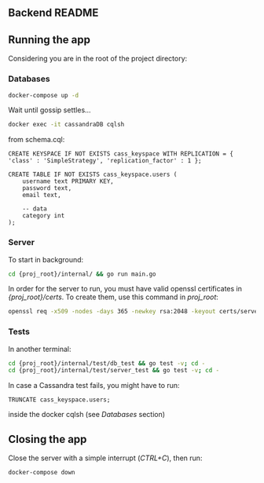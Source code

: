 ## Backend README

## Running the app

Considering you are in the root of the project directory:

### Databases

```bash
docker-compose up -d
```

Wait until gossip settles...

```bash
docker exec -it cassandraDB cqlsh
```

from schema.cql:
```cqlsh
CREATE KEYSPACE IF NOT EXISTS cass_keyspace WITH REPLICATION = { 'class' : 'SimpleStrategy', 'replication_factor' : 1 };

CREATE TABLE IF NOT EXISTS cass_keyspace.users (
	username text PRIMARY KEY,
	password text,
	email text,

	-- data
	category int
);
```

### Server

To start in background:

```bash
cd {proj_root}/internal/ && go run main.go
```

In order for the server to run, you must have valid openssl certificates in *{proj_root}/certs*. To create them, use this command in *proj_root*:

```bash
openssl req -x509 -nodes -days 365 -newkey rsa:2048 -keyout certs/server.key -out certs/server.crt -config certs/openssl.cnf -extensions v3_req
```

### Tests

In another terminal:

```bash
cd {proj_root}/internal/test/db_test && go test -v; cd -
cd {proj_root}/internal/test/server_test && go test -v; cd -
```


In case a Cassandra test fails, you might have to run:

```cqlsh
TRUNCATE cass_keyspace.users;
```

inside the docker cqlsh (see *Databases* section)


## Closing the app

Close the server with a simple interrupt (*CTRL+C*), then run:

```bash
docker-compose down
```
